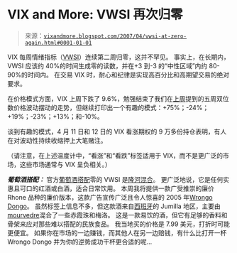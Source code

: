 <!--yml

类别：未分类

日期：2024-05-18 15:50:43

-->

# VIX and More: VWSI 再次归零

> 来源：[`vixandmore.blogspot.com/2007/04/vwsi-at-zero-again.html#0001-01-01`](http://vixandmore.blogspot.com/2007/04/vwsi-at-zero-again.html#0001-01-01)

VIX 每周情绪指标（[VWSI](http://vixandmore.blogspot.com/search/label/VWSI)）连续第二周归零，这并不罕见。 事实上，在长期内，VWSI 应该约 40%的时间生成零的读数，并在+3 到-3 的“中性区域”内约 80-90%的时间内。 在交易 VIX 时，耐心和纪律是实现高百分比和高期望交易的绝对要求。

在价格模式方面，VIX 上周下跌了 9.6%，勉强结束了我们在[上周](http://vixandmore.blogspot.com/2007/04/vwsi-at-0and-to-drink.html)提到的五周双位数价格波动摆动的走势，但继续打印出一个有趣的模式：+75%；-24%；+19%；-23%；+13%；和-10%。

谈到有趣的模式，4 月 11 日和 12 日的 VIX 看涨期权的 9 万多份持仓表明，有人在对波动性持续收缩押上大笔赌注。

（请注意，在上述温度计中，“看涨”和“看跌”标签适用于 VIX，而不是更广泛的市场，这些市场通常与 VIX 呈负相关。）

***葡萄酒搭配：*** 官方[葡萄酒搭配](http://vixandmore.blogspot.com/search/label/wine%20pairing)零的 VWSI 是[隆河混合](http://vixandmore.blogspot.com/2007/04/vwsi-at-0and-to-drink.html)。 更广泛地说，它是任何实惠且可口的红酒或白酒，适合日常饮用。 本周我将提供一款广受推崇的廉价 Rhone 品种的廉价版本，这款广告宣传广泛且令人惊喜的 2005 年[Wrongo Dongo](http://www.cellartracker.com/wine.asp?iWine=259935&iNote=341678)。 虽然标签上信息不多，但这款酒来自[西班牙](http://www.winesfromspain.com/icex/cda/controller/pageGen/0,3346,1549487_4946338_4944445_1072_-1,00.html)的 Jumilla 地区，主要由[mourvedre](http://www.rhonerangers.org/grapes/mourvedre.php)混合了一些赤霞珠和梅洛。 这是一款易饮的酒，但它有足够的香料和骨架来应对那些难以搭配的民族食品。 我当地买的价格是 7.99 美元，打折时可能更便宜。 如果你在市场的一边赚钱，而其他人在另一边赔钱，有什么比打开一杯 Wrongo Dongo 并为你的逆势成功干杯更合适的呢…
